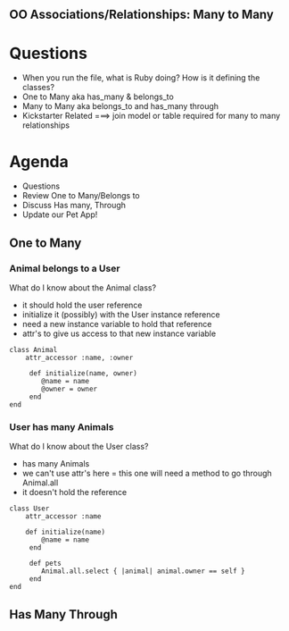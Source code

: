 ## OO Associations/Relationships: Many to Many

# Questions
- When you run the file, what is Ruby doing? How is it defining the classes? 
- One to Many aka has_many & belongs_to 
- Many to Many aka belongs_to and has_many through 
- Kickstarter Related ===> join model or table required for many to many relationships

# Agenda
- Questions
- Review One to Many/Belongs to
- Discuss Has many, Through
- Update our Pet App! 

## One to Many

### Animal belongs to a User
What do I know about the Animal class? 
- it should hold the user reference
- initialize it (possibly) with the User instance reference
- need a new instance variable to hold that reference 
- attr's  to give us access to that new instance variable 

```
class Animal
    attr_accessor :name, :owner 

     def initialize(name, owner)
        @name = name
        @owner = owner
     end
end
```


### User has many Animals
What do I know about the User class? 
- has many Animals
- we can't use attr's here = this one will need a method to go through Animal.all 
- it doesn't hold the reference 

```
class User
    attr_accessor :name

    def initialize(name)
        @name = name
     end

     def pets
        Animal.all.select { |animal| animal.owner == self }
     end
end
```



## Has Many Through

